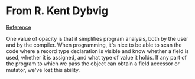 
# From R. Kent Dybvig
[Reference](http://groups.csail.mit.edu/mac/ftpdir/scheme-mail/HTML/rrrs-1996/msg00101.html)

One value of opacity is that it simplifies program analysis, both by
the user and by the compiler.  When programming, it's nice to be able
to scan the code where a record type declaration is visible and know
whether a field is used, whether it is assigned, and what type of value
it holds.  If any part of the program to which we pass the object can
obtain a field accessor or mutator, we've lost this ability.


